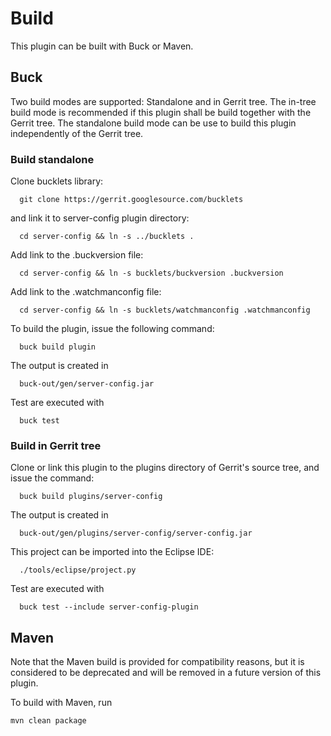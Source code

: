 Build
=====

This plugin can be built with Buck or Maven.

Buck
----

Two build modes are supported: Standalone and in Gerrit tree.
The in-tree build mode is recommended if this plugin shall be
build together with the Gerrit tree.
The standalone build mode can be use to build this plugin
independently of the Gerrit tree.

### Build standalone

Clone bucklets library:

```
  git clone https://gerrit.googlesource.com/bucklets

```
and link it to server-config plugin directory:

```
  cd server-config && ln -s ../bucklets .
```

Add link to the .buckversion file:

```
  cd server-config && ln -s bucklets/buckversion .buckversion
```

Add link to the .watchmanconfig file:
```
  cd server-config && ln -s bucklets/watchmanconfig .watchmanconfig
```

To build the plugin, issue the following command:


```
  buck build plugin
```

The output is created in

```
  buck-out/gen/server-config.jar
```

Test are executed with

```
  buck test
```


### Build in Gerrit tree

Clone or link this plugin to the plugins directory of Gerrit's source
tree, and issue the command:

```
  buck build plugins/server-config
```

The output is created in

```
  buck-out/gen/plugins/server-config/server-config.jar
```

This project can be imported into the Eclipse IDE:

```
  ./tools/eclipse/project.py
```

Test are executed with

```
  buck test --include server-config-plugin
```

Maven
-----

Note that the Maven build is provided for compatibility reasons, but
it is considered to be deprecated and will be removed in a future
version of this plugin.

To build with Maven, run

```
mvn clean package
```
